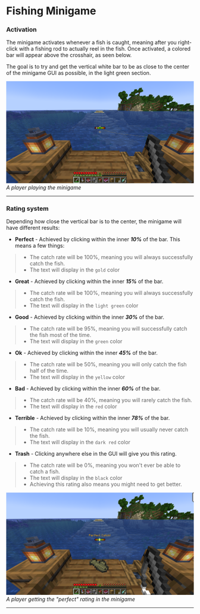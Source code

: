 # Fishing Minigame

### Activation

The minigame activates whenever a fish is caught, meaning after you right-click with a fishing rod to actually reel in the fish. Once activated, a colored bar will appear above the crosshair, as seen below.

The goal is to try and get the vertical white bar to be as close to the center of the minigame GUI as possible, in the light green section.

![minigame](../assets/images/minigame.png)
_A player playing the minigame_

---

### Rating system

Depending how close the vertical bar is to the center, the minigame will have different results:

* **Perfect** - Achieved by clicking within the inner **_10%_** of the bar. This means a few things:
> * The catch rate will be 100%, meaning you will always successfully catch the fish.
> * The text will display in the `gold` color
* **Great** - Achieved by clicking within the inner **_15%_** of the bar.
> * The catch rate will be 100%, meaning you will always successfully catch the fish.
> * The text will display in the `light green` color
* **Good** - Achieved by clicking within the inner **_30%_** of the bar.
> * The catch rate will be 95%, meaning you will successfully catch the fish most of the time.
> * The text will display in the `green` color
* **Ok** - Achieved by clicking within the inner **_45%_** of the bar.
> * The catch rate will be 50%, meaning you will only catch the fish half of the time.
> * The text will display in the `yellow` color
* **Bad** - Achieved by clicking within the inner **_60%_** of the bar.
> * The catch rate will be 40%, meaning you will rarely catch the fish.
> * The text will display in the `red` color
* **Terrible** - Achieved by clicking within the inner **_78%_** of the bar.
> * The catch rate will be 10%, meaning you will usually never catch the fish.
> * The text will display in the `dark red` color
* **Trash** - Clicking anywhere else in the GUI will give you this rating.
> * The catch rate will be 0%, meaning you won't ever be able to catch a fish.
> * The text will display in the `black` color
> * Achieving this rating also means you might need to get better.

![image](../assets/images/perfect-catch.png)
_A player getting the "perfect" rating in the minigame_

---
